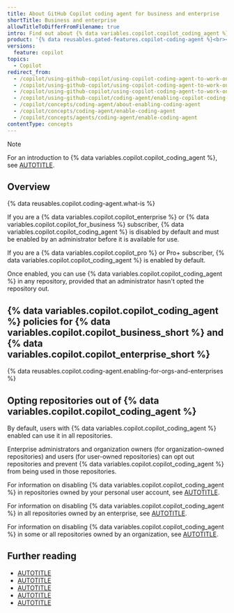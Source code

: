```yaml
---
title: About GitHub Copilot coding agent for business and enterprise
shortTitle: Business and enterprise
allowTitleToDifferFromFilename: true
intro: Find out about {% data variables.copilot.copilot_coding_agent %} policies available for {% data variables.copilot.copilot_enterprise %} and {% data variables.copilot.copilot_for_business %}, and about disabling the agent for specific repositories.
product: '{% data reusables.gated-features.copilot-coding-agent %}<br><a href="https://github.com/features/copilot/plans?ref_cta=Copilot+plans+signup&ref_loc=enabling+copilot+coding+agent&ref_page=docs" target="_blank" class="btn btn-primary mt-3 mr-3 no-underline"><span>Sign up for {% data variables.product.prodname_copilot_short %}</span> {% octicon "link-external" height:16 %}</a>'
versions:
  feature: copilot
topics:
  - Copilot
redirect_from:
  - /copilot/using-github-copilot/using-copilot-coding-agent-to-work-on-tasks/enabling-copilot-coding-agent
  - /copilot/using-github-copilot/using-copilot-coding-agent-to-work-on-issues/enabling-copilot-coding-agent-for-your-personal-repositories
  - /copilot/using-github-copilot/using-copilot-coding-agent-to-work-on-tasks/enabling-copilot-coding-agent-for-your-personal-repositories
  - /copilot/using-github-copilot/coding-agent/enabling-copilot-coding-agent
  - /copilot/concepts/coding-agent/about-enabling-coding-agent
  - /copilot/concepts/coding-agent/enable-coding-agent
  - /copilot/concepts/agents/coding-agent/enable-coding-agent
contentType: concepts
---
```


> [!NOTE]
> For an introduction to {% data variables.copilot.copilot_coding_agent %}, see [AUTOTITLE](/copilot/concepts/about-copilot-coding-agent).

## Overview

{% data reusables.copilot.coding-agent.what-is %}

If you are a {% data variables.copilot.copilot_enterprise %} or {% data variables.copilot.copilot_for_business %} subscriber, {% data variables.copilot.copilot_coding_agent %} is disabled by default and must be enabled by an administrator before it is available for use.

If you are a {% data variables.copilot.copilot_pro %} or Pro+ subscriber, {% data variables.copilot.copilot_coding_agent %} is enabled by default.

Once enabled, you can use {% data variables.copilot.copilot_coding_agent %} in any repository, provided that an administrator hasn't opted the repository out.

## {% data variables.copilot.copilot_coding_agent %} policies for {% data variables.copilot.copilot_business_short %} and {% data variables.copilot.copilot_enterprise_short %}

{% data reusables.copilot.coding-agent.enabling-for-orgs-and-enterprises %}

## Opting repositories out of {% data variables.copilot.copilot_coding_agent %}

By default, users with {% data variables.copilot.copilot_coding_agent %} enabled can use it in all repositories.

Enterprise administrators and organization owners (for organization-owned repositories) and users (for user-owned repositories) can opt out repositories and prevent {% data variables.copilot.copilot_coding_agent %} from being used in those repositories.

For information on disabling {% data variables.copilot.copilot_coding_agent %} in repositories owned by your personal user account, see [AUTOTITLE](/copilot/managing-copilot/managing-copilot-as-an-individual-subscriber/managing-your-copilot-plan/managing-copilot-policies-as-an-individual-subscriber#enabling-or-disabling-copilot-coding-agent).

For information on disabling {% data variables.copilot.copilot_coding_agent %} in all repositories owned by an enterprise, see [AUTOTITLE](/enterprise-cloud@latest/copilot/managing-copilot/managing-copilot-for-your-enterprise/managing-copilot-coding-agent-in-your-enterprise).

For information on disabling {% data variables.copilot.copilot_coding_agent %} in some or all repositories owned by an organization, see [AUTOTITLE](/copilot/managing-copilot/managing-github-copilot-in-your-organization/adding-copilot-coding-agent-to-organization).

## Further reading

* [AUTOTITLE](/copilot/using-github-copilot/coding-agent)
* [AUTOTITLE](/copilot/customizing-copilot/customizing-the-development-environment-for-copilot-coding-agent)
* [AUTOTITLE](/copilot/customizing-copilot/customizing-or-disabling-the-firewall-for-copilot-coding-agent)
* [AUTOTITLE](/copilot/using-github-copilot/coding-agent/extending-copilot-coding-agent-with-mcp)
* [AUTOTITLE](/copilot/rolling-out-github-copilot-at-scale/enabling-developers/using-copilot-coding-agent-in-org)
